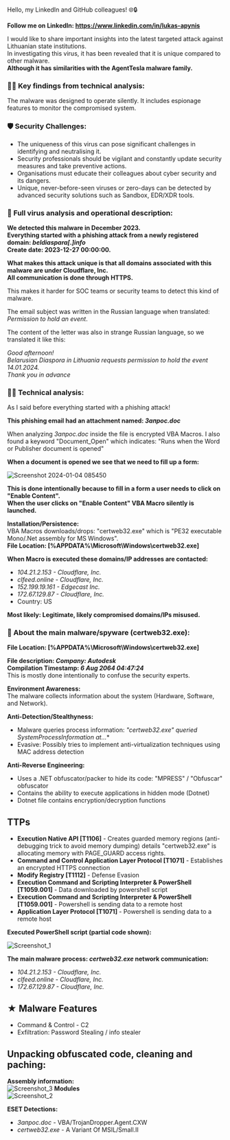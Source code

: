 Hello, my LinkedIn and GitHub colleagues! 🌐🔒

**Follow me on LinkedIn: https://www.linkedin.com/in/lukas-apynis**  

I would like to share important insights into the latest targeted attack against Lithuanian state institutions.  
In investigating this virus, it has been revealed that it is unique compared to other malware.  
**Although it has similarities with the AgentTesla malware family.**  

### **🕵️‍♂️ Key findings from technical analysis:**

The malware was designed to operate silently.
It includes espionage features to monitor the compromised system.

### **🛡️ Security Challenges:**  

* The uniqueness of this virus can pose significant challenges in identifying and neutralising it.
* Security professionals should be vigilant and constantly update security measures and take preventive actions.
* Organisations must educate their colleagues about cyber security and its dangers.
* Unique, never-before-seen viruses or zero-days can be detected by advanced security solutions such as Sandbox, EDR/XDR tools.

### **🔗 Full virus analysis and operational description:**  

**We detected this malware in December 2023.**   
**Everything started with a phishing attack from a newly registered domain: _beldiaspara[.]info_  
Create date: 2023-12-27 00:00:00.**

**What makes this attack unique is that all domains associated with this malware are under Cloudflare, Inc.  
All communication is done through HTTPS.**  

This makes it harder for SOC teams or security teams to detect this kind of malware.

The email subject was written in the Russian language when translated: _Permission to hold an event_.  

The content of the letter was also in strange Russian language, so we translated it like this:  

_Good afternoon!_  
_Belarusian Diaspora in Lithuania requests permission to hold the event_  
_14.01.2024._  
_Thank you in advance_  

### **🕵️‍♂️ Technical analysis:**   

As I said before everything started with a phishing attack!   

**This phishing email had an attachment named: _Запрос.doc_**  

When analyzing _Запрос.doc_ inside the file is encrypted VBA Macros.
I also found a keyword "Document_Open" which indicates: "Runs when the Word or Publisher document is opened"

**When a document is opened we see that we need to fill up a form:**  

![Screenshot 2024-01-04 085450](https://github.com/Wortexz/ltspyware/assets/26935578/1ab363f7-b7c3-444a-ae89-12a7b9701ddf)

**This is done intentionally because to fill in a form a user needs to click on "Enable Content".**  
**When the user clicks on "Enable Content" VBA Macro silently is launched.**  

**Installation/Persistence:**  
VBA Macros downloads/drops: "certweb32.exe" which is "PE32 executable Mono/.Net assembly for MS Windows".  
**File Location: [%APPDATA%\Microsoft\Windows\certweb32.exe]**  

**When Macro is executed these domains/IP addresses are contacted:**  
* _104.21.2.153 - Cloudflare, Inc._  
* _clfeed.online - Cloudflare, Inc._  
* _152.199.19.161 - Edgecast Inc._  
* _172.67.129.87 - Cloudflare, Inc._  
* Country: US
  
**Most likely: Legitimate, likely compromised domains/IPs misused.**  



### **👾 About the main malware/spyware (certweb32.exe):**  
**File Location: [%APPDATA%\Microsoft\Windows\certweb32.exe]**  

**File description: _Company: Autodesk_**  
**Compilation Timestamp: _6 Aug 2064 04:47:24_**  
This is mostly done intentionally to confuse the security experts.

**Environment Awareness:**  
The malware collects information about the system (Hardware, Software, and Network).

**Anti-Detection/Stealthyness:**  
* Malware queries process information: _"certweb32.exe" queried SystemProcessInformation at..._*
* Evasive: Possibly tries to implement anti-virtualization techniques using MAC address detection

**Anti-Reverse Engineering:**  
  
* Uses a .NET obfuscator/packer to hide its code: "MPRESS" / "Obfuscar" obfuscator
* Contains the ability to execute applications in hidden mode (Dotnet)
* Dotnet file contains encryption/decryption functions
  
## **TTPs**
* **Execution Native API [T1106]** - Creates guarded memory regions (anti-debugging trick to avoid memory dumping) details "certweb32.exe" is allocating memory with PAGE_GUARD access rights.
* **Command and Control Application Layer Protocol [T1071]** - Establishes an encrypted HTTPS connection
* **Modify Registry [T1112]** - Defense Evasion
* **Execution Command and Scripting Interpreter & PowerShell [T1059.001]** - Data downloaded by powershell script
* **Execution Command and Scripting Interpreter & PowerShell [T1059.001]** - Powershell is sending data to a remote host
* **Application Layer Protocol [T1071]** - Powershell is sending data to a remote host

**Executed PowerShell script (partial code shown):**  

![Screenshot_1](https://github.com/Wortexz/ltspyware/assets/26935578/87d5a742-5f2b-4134-8035-b6b8106b25ee)

**The main malware process: _certweb32.exe_ network communication:**  
* _104.21.2.153 - Cloudflare, Inc._ 
* _clfeed.online - Cloudflare, Inc._
* _172.67.129.87 - Cloudflare, Inc._  

## ★ **Malware Features**
* Command & Control - C2
* Exfiltration: Password Stealing / info stealer

## **Unpacking obfuscated code, cleaning and paching:**  
**Assembly information:**  
![Screenshot_3](https://github.com/Wortexz/ltspyware/assets/26935578/65f1b595-3890-4768-a09d-5b28fb795d1a)
**Modules**  
![Screenshot_2](https://github.com/Wortexz/ltspyware/assets/26935578/6300bcb0-3dae-4f81-9fd3-cc7b38391b8b)


**ESET Detections:**  
* _Запрос.doc_ - VBA/TrojanDropper.Agent.CXW
* _certweb32.exe_ - A Variant Of MSIL/Small.II
